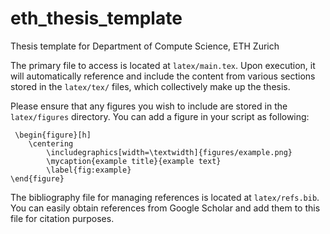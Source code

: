 # eth_thesis_template
Thesis template for Department of Compute Science, ETH Zurich 

The primary file to access is located at ```latex/main.tex```. Upon execution, it will automatically reference and include the content from various sections stored in the ```latex/tex/``` files, which collectively make up the thesis.

Please ensure that any figures you wish to include are stored in the ```latex/figures``` directory. You can add a figure in your script as following:
```
 \begin{figure}[h] 
	\centering
		\includegraphics[width=\textwidth]{figures/example.png}
		\mycaption{example title}{example text}
		\label{fig:example}
\end{figure}
```


The bibliography file for managing references is located at ```latex/refs.bib```. You can easily obtain references from Google Scholar and add them to this file for citation purposes.
